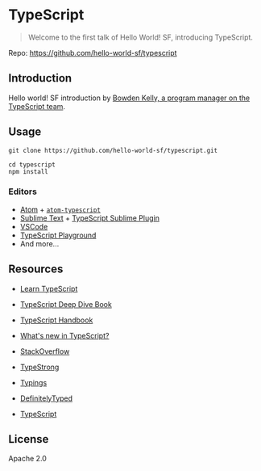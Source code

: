 # TypeScript

> Welcome to the first talk of Hello World! SF, introducing TypeScript.

Repo: https://github.com/hello-world-sf/typescript

## Introduction

Hello world! SF introduction by [Bowden Kelly, a program manager on the TypeScript team](https://twitter.com/bowdenk7).

## Usage

```
git clone https://github.com/hello-world-sf/typescript.git

cd typescript
npm install
```

### Editors

* [Atom](https://atom.io/) + [`atom-typescript`](https://github.com/TypeStrong/atom-typescript)
* [Sublime Text](https://www.sublimetext.com/) + [TypeScript Sublime Plugin](https://github.com/Microsoft/TypeScript-Sublime-Plugin)
* [VSCode](https://code.visualstudio.com/)
* [TypeScript Playground](http://www.typescriptlang.org/Playground)
* And more...

## Resources

* [Learn TypeScript](https://github.com/TypeStrong/learn-typescript)
* [TypeScript Deep Dive Book](https://basarat.gitbooks.io/typescript/content/index.html)
* [TypeScript Handbook](http://www.typescriptlang.org/Handbook)
* [What's new in TypeScript?](https://github.com/Microsoft/TypeScript/wiki/What's-new-in-TypeScript)

* [StackOverflow](https://stackoverflow.com/tags/typescript)
* [TypeStrong](https://github.com/TypeStrong)
* [Typings](https://github.com/typings)
* [DefinitelyTyped](https://github.com/DefinitelyTyped)
* [TypeScript](https://github.com/Microsoft/TypeScript)

## License

Apache 2.0
